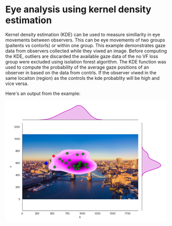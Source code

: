 # Eye analysis using kernel density estimation

Kernel density estimation (KDE) can be used to measure simillarity in eye movements between observers. 
This can be eye movements of two groups (paitents vs contorls) or within one group. 
This example demonstrates gaze data from observers collected while they viwed an image. Before computing the KDE, outliers are discarded the available gaze data of the no VF loss group were excluded 
using isolation forest algorithm. The KDE function was used to compute the probability 
of the average gaze positions of an observer in based on the data from contrls. If the observer viwed in the same locaiton (region)
as the controls the kde probablity will be high and vice versa.

Here's an output from the example:

![alt text](https://github.com/dansileshi/Eye-Movement-kde-analysis/blob/master/output.png)
